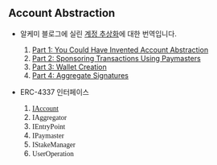 ## Account Abstraction

* 알케미 블로그에 실린 [계정 추상화](https://www.alchemy.com/blog/account-abstraction)에 대한 번역입니다. 

  1. [Part 1: You Could Have Invented Account Abstraction](./docs/1.md)
  2. [Part 2: Sponsoring Transactions Using Paymasters](./docs/2.md)
  3. [Part 3: Wallet Creation](./docs/3.md)
  4. [Part 4: Aggregate Signatures](./docs/4.md)

* ERC-4337 인터페이스
  1. <font face="consolas">[IAccount](./contracts/interfaces/IAccount.sol)</font>
  2. <font face="consolas">IAggregator</font>
  3. <font face="consolas">IEntryPoint</font>
  4. <font face="consolas">IPaymaster</font>
  5. <font face="consolas">IStakeManager</font>
  6. <font face="consolas">UserOperation</font>